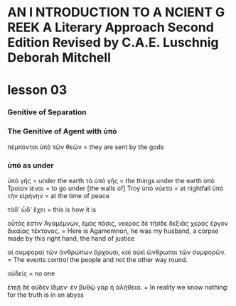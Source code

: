 # AN I NTRODUCTION TO A NCIENT G REEK A Literary Approach Second Edition Revised by C.A.E. Luschnig Deborah Mitchell
# lesson 03

### Genitive of Separation

### The Genitive of Agent with ὑπό
πέμπονται ὑπὸ τῶν θεῶν = they are sent by the gods

### ὑπό as under
ὑπὸ γῆς = under the earth
τὰ ὑπὸ γῆς = the things under the earth
ὑπὸ Τροίαν ἰέναι = to go under [the walls of] Troy
ὑπὸ νύκτα = at nightfall
ὑπὸ τὴν εἰρήνην = at the time of peace

τάδ’ ὧδ’ ἔχει = this is how it is

οὗτός ἐστιν Ἀγαμέμνων, ἐμὸς πόσις, νεκρὸς δὲ τῆσδε δεξιᾶς χερός ἔργον δικαίας τέκτονος. = Here is Agamemnon, he was my husband, a corpse made by this right hand, the hand of justice

αἱ συμφοραὶ τῶν ἀνθρώπων ἄρχουσι, καὶ οὐκὶ ὥνθρωποι τῶν συμφορῶν. = The events control the people and not the other way round.

οὐδείς = no one

ἐτεῇ δὲ οὐδὲν ἴδμεν· ἐν βυθῷ γὰρ ἡ ἀλήθεια. = In reality we know nothing: for the truth is in an abyss

